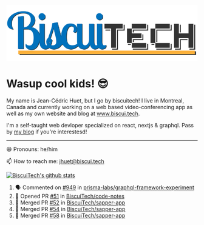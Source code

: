 ![BiscuiTech Logo](https://github.com/BiscuiTech/BiscuiTech/blob/master/BiscuiTech%20Logo%20(2019)%20(Small).png)
# Wasup cool kids! 😎

My name is Jean-Cédric Huet, but I go by biscuitech! I live in Montreal, Canada and currently working on a web based video-conferencing app as well as my own website and blog at www.biscui.tech.

I'm a self-taught web devloper specialized on react, nextjs & graphql. Pass by [my blog](https://www.biscui.tech/en/blog) if you're interestesd!
______
😄 Pronouns: he/him

📫 How to reach me: jhuet@biscui.tech

[![BiscuiTech's github stats](https://github-readme-stats.vercel.app/api?username=biscuitech)](https://github.com/anuraghazra/github-readme-stats)

<!--START_SECTION:activity-->
1. 🗣 Commented on [#949](https://github.com/prisma-labs/graphql-framework-experiment/issues/949) in [prisma-labs/graphql-framework-experiment](https://github.com/prisma-labs/graphql-framework-experiment)
2. 💪 Opened PR [#51](https://github.com/BiscuiTech/code-notes/pull/51) in [BiscuiTech/code-notes](https://github.com/BiscuiTech/code-notes)
3. 🎉 Merged PR [#52](https://github.com/BiscuiTech/sapper-app/pull/52) in [BiscuiTech/sapper-app](https://github.com/BiscuiTech/sapper-app)
4. 🎉 Merged PR [#54](https://github.com/BiscuiTech/sapper-app/pull/54) in [BiscuiTech/sapper-app](https://github.com/BiscuiTech/sapper-app)
5. 🎉 Merged PR [#58](https://github.com/BiscuiTech/sapper-app/pull/58) in [BiscuiTech/sapper-app](https://github.com/BiscuiTech/sapper-app)
<!--END_SECTION:activity-->
